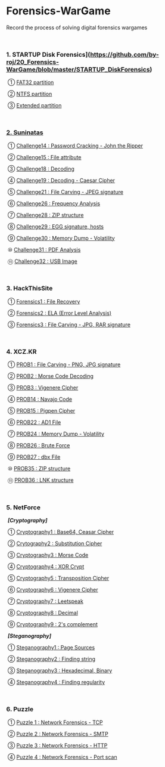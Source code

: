 # Forensics-WarGame

Record the process of solving digital forensics wargames

<br>

### 1. STARTUP Disk Forensics](https://github.com/by-roj/20_Forensics-WarGame/blob/master/STARTUP_DiskForensics)

​		  ① [FAT32 partition](https://github.com/by-roj/20_Forensics-WarGame/blob/master/STARTUP_DiskForensics/FAT32_Partition.md)

​		  ② [NTFS partition](https://github.com/by-roj/20_Forensics-WarGame/blob/master/STARTUP_DiskForensics/NTFS_Partition.md)

​		  ③ [Extended partition](https://github.com/by-roj/20_Forensics-WarGame/blob/master/STARTUP_DiskForensics/Extended_Partition.md)

<br>

### [2. Suninatas](https://github.com/by-roj/20_Forensics-WarGame/blob/master/Suninatas)

​	  	① [Challenge14 : Password Cracking - John the Ripper](https://github.com/by-roj/20_Forensics-WarGame/blob/master/Suninatas/Challenge14.md)

​		  ② [Challenge15 : File attribute](https://github.com/by-roj/20_Forensics-WarGame/blob/master/Suninatas/Challenge15.md)

​		  ③ [Challenge18 : Decoding](https://github.com/by-roj/20_Forensics-WarGame/blob/master/Suninatas/Challenge18.md)

​		  ④ [Challenge19 : Decoding - Caesar Cipher](https://github.com/by-roj/20_Forensics-WarGame/blob/master/Suninatas/Challenge19.md)

​		  ⑤ [Challenge21 : File Carving - JPEG signature](https://github.com/by-roj/20_Forensics-WarGame/blob/master/Suninatas/Challenge21.md)

​		  ⑥ [Challenge26 : Frequency Analysis](https://github.com/by-roj/20_Forensics-WarGame/blob/master/Suninatas/Challenge26.md)

​		  ⑦ [Challenge28 : ZIP structure](https://github.com/by-roj/20_Forensics-WarGame/blob/master/Suninatas/Challenge28.md)

​		  ⑧ [Challenge29 : EGG signature, hosts](https://github.com/by-roj/20_Forensics-WarGame/blob/master/Suninatas/Challenge29.md)

​		  ⑨ [Challenge30 : Memory Dump - Volatility](https://github.com/by-roj/20_Forensics-WarGame/blob/master/Suninatas/Challenge30.md)

​		  ⑩ [Challenge31 : PDF Analysis](https://github.com/by-roj/20_Forensics-WarGame/blob/master/Suninatas/Challenge31.md)

​		  ⑪ [Challenge32 : USB Image](https://github.com/by-roj/20_Forensics-WarGame/blob/master/Suninatas/Challenge32.md)

<br>

### 3. HackThisSite

​		  ① [Forensics1 : File Recovery](https://github.com/by-roj/20_Forensics-WarGame/blob/master/HTS/Forensics1.md)

​		  ② [Forensics2 : ELA (Error Level Analysis)](https://github.com/by-roj/20_Forensics-WarGame/blob/master/HTS/Forensics2.md)

​		  ③ [Forensics3 : File Carving - JPG, RAR signature](https://github.com/by-roj/20_Forensics-WarGame/blob/master/HTS/Forensics3.md)

<br>

### 4. XCZ.KR

​		  ① [PROB1 : File Carving - PNG, JPG signature](https://github.com/by-roj/20_Forensics-WarGame/blob/master/XCZ.KR/PROB1.md)

​		  ② [PROB2 : Morse Code Decoding](https://github.com/by-roj/20_Forensics-WarGame/blob/master/XCZ.KR/PROB2.md)

​		  ③ [PROB3 : Vigenere Cipher](https://github.com/by-roj/20_Forensics-WarGame/blob/master/XCZ.KR/PROB3.md)

​		  ④ [PROB14 : Navajo Code](https://github.com/by-roj/20_Forensics-WarGame/blob/master/XCZ.KR/PROB14.md)

​		  ⑤ [PROB15 : Pigpen Cipher](https://github.com/by-roj/20_Forensics-WarGame/blob/master/XCZ.KR/PROB15.md)

​		  ⑥ [PROB22 : AD1 File](https://github.com/by-roj/20_Forensics-WarGame/blob/master/XCZ.KR/PROB22.md)

​		  ⑦ [PROB24 : Memory Dump - Volatility](https://github.com/by-roj/20_Forensics-WarGame/blob/master/XCZ.KR/PROB24.md)

​		  ⑧ [PROB26 : Brute Force](https://github.com/by-roj/20_Forensics-WarGame/blob/master/XCZ.KR/PROB26.md)

​		  ⑨ [PROB27 : dbx File](https://github.com/by-roj/20_Forensics-WarGame/blob/master/XCZ.KR/PROB27.md)

​		  ⑩ [PROB35 : ZIP structure](https://github.com/by-roj/20_Forensics-WarGame/blob/master/XCZ.KR/PROB35.md)

​		  ⑪ [PROB36 : LNK structure](https://github.com/by-roj/20_Forensics-WarGame/blob/master/XCZ.KR/PROB36.md)

<br>

### 5. NetForce

​	***[Cryptography]***

​		  ① [Cryptography1 : Base64, Ceasar Cipher](https://github.com/by-roj/20_Forensics-WarGame/blob/master/NetForce/Cryptography/Cryptgraphy1.md)

​		  ② [Crytography2 : Substitution Cipher](https://github.com/by-roj/20_Forensics-WarGame/blob/master/NetForce/Cryptography/Cryptgraphy2.md)

​		  ③ [Cryptography3 : Morse Code](https://github.com/by-roj/20_Forensics-WarGame/blob/master/NetForce/Cryptography/Cryptography3.md)

​		  ④ [Cryptography4 : XOR Crypt](https://github.com/by-roj/20_Forensics-WarGame/blob/master/NetForce/Cryptography/Cryptography4.md)

​		  ⑤ [Cryptography5 : Transposition Cipher](https://github.com/by-roj/20_Forensics-WarGame/blob/master/NetForce/Cryptography/Cryptography5.md)

​		  ⑥ [Cryptography6 : Vigenere Cipher](https://github.com/by-roj/20_Forensics-WarGame/blob/master/NetForce/Cryptography/Cryptography6.md)

​		  ⑦ [Cryptography7 : Leetspeak](https://github.com/by-roj/20_Forensics-WarGame/blob/master/NetForce/Cryptography/Cryptography7.md)

​		  ⑧ [Cryptography8 : Decimal](https://github.com/by-roj/20_Forensics-WarGame/blob/master/NetForce/Cryptography/Cryptography8.md)

​		  ⑨ [Cryptography9 : 2's complement](https://github.com/by-roj/20_Forensics-WarGame/blob/master/NetForce/Cryptography/Cryptography9.md)

​	***[Steganography]***

​		  ① [Steganography1 : Page Sources](https://github.com/by-roj/20_Forensics-WarGame/blob/master/NetForce/Steganography/Steganography1.md)

​		  ② [Steganography2 : Finding string](https://github.com/by-roj/20_Forensics-WarGame/blob/master/NetForce/Steganography/Steganography2.md)

​		  ③ [Steganography3 : Hexadecimal, Binary](https://github.com/by-roj/20_Forensics-WarGame/blob/master/NetForce/Steganography/Steganography3.md)

​		  ④ [Steganography4 : Finding regularity](https://github.com/by-roj/20_Forensics-WarGame/blob/master/NetForce/Steganography/Steganography4.md)

<br>

### 6. Puzzle

​		  ① [Puzzle 1 : Network Forensics - TCP](https://github.com/by-roj/20_Forensics-WarGame/blob/master/Puzzle/Puzzle1.md)

​		  ② [Puzzle 2 : Network Forensics - SMTP](https://github.com/by-roj/20_Forensics-WarGame/blob/master/Puzzle/Puzzle2.md)

​		  ③ [Puzzle 3 : Network Forensics - HTTP](https://github.com/by-roj/20_Forensics-WarGame/blob/master/Puzzle/Puzzle3.md)

​		  ④ [Puzzle 4 : Network Forensics - Port scan](https://github.com/by-roj/20_Forensics-WarGame/blob/master/Puzzle/Puzzle4.md)

